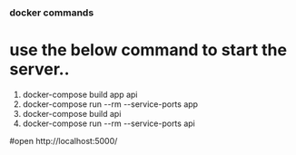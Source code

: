 ### docker commands ###

# use the below command to start the server..
1. docker-compose build app api
2. docker-compose run --rm --service-ports app
3. docker-compose build api
4. docker-compose run --rm --service-ports api

#open http://localhost:5000/
